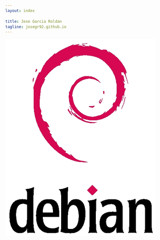 ```yaml
---
layout: index

title: Jose Garcia Roldan
tagline: josegr92.github.io
---
```


![imagen](/images/imagen.jpg)